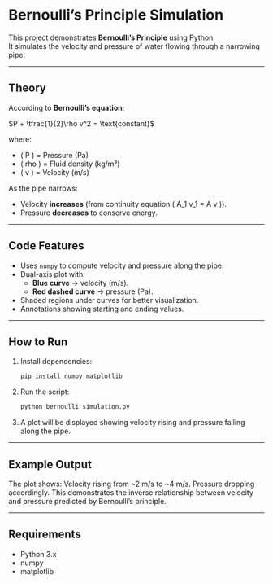 # Bernoulli’s Principle Simulation

This project demonstrates **Bernoulli’s Principle** using Python.  
It simulates the velocity and pressure of water flowing through a narrowing pipe.

---

## Theory

According to **Bernoulli’s equation**:

$P + \tfrac{1}{2}\rho v^2 = \text{constant}$

where:
- \( P \) = Pressure (Pa)  
- \( rho \) = Fluid density (kg/m³)  
- \( v \) = Velocity (m/s)  

As the pipe narrows:
- Velocity **increases** (from continuity equation \( A_1 v_1 = A v \)).  
- Pressure **decreases** to conserve energy.

---

## Code Features
- Uses `numpy` to compute velocity and pressure along the pipe.  
- Dual-axis plot with:
  - **Blue curve** → velocity (m/s).  
  - **Red dashed curve** → pressure (Pa).  
- Shaded regions under curves for better visualization.  
- Annotations showing starting and ending values.  

---

## How to Run
1. Install dependencies:
   ```bash
   pip install numpy matplotlib
   ```
2. Run the script:
   ```bash
   python bernoulli_simulation.py
   ```
3. A plot will be displayed showing velocity rising and pressure falling along the pipe.

---

## Example Output

The plot shows:
Velocity rising from ~2 m/s to ~4 m/s.
Pressure dropping accordingly.
This demonstrates the inverse relationship between velocity and pressure predicted by Bernoulli’s principle.

---

## Requirements

- Python 3.x
- numpy
- matplotlib
